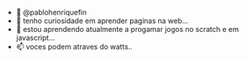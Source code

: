 - 👋 @pablohenriquefin
- 👀 tenho curiosidade em aprender paginas na web...
- 🌱 estou aprendendo atualmente a progamar jogos no scratch e em javascript...
- 📫 voces podem atraves do watts..

<!---
pablohenriquefin/pablohenriquefin is a ✨ special ✨ repository because its `README.md` (this file) appears on your GitHub profile.
You can click the Preview link to take a look at your changes.
--->
